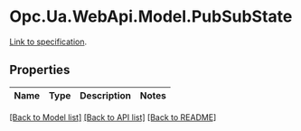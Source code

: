 # Opc.Ua.WebApi.Model.PubSubState
[Link to specification](https://reference.opcfoundation.org/v105/Core/docs/Part14/6.2.1).

## Properties

Name | Type | Description | Notes
------------ | ------------- | ------------- | -------------

[[Back to Model list]](../README.md#documentation-for-models) [[Back to API list]](../README.md#documentation-for-api-endpoints) [[Back to README]](../README.md)

